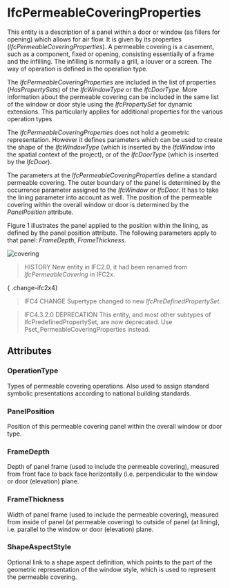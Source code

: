 # IfcPermeableCoveringProperties

This entity is a description of a panel within a door or window (as fillers for opening) which allows for air flow. It is given by its properties (_IfcPermeableCoveringProperties_). A permeable covering is a casement, such as a component, fixed or opening, consisting essentially of a frame and the infilling. The infilling is normally a grill, a louver or a screen. The way of operation is defined in the operation type.<!-- end of definition -->

The _IfcPermeableCoveringProperties_ are included in the list of properties (_HasPropertySets_) of the _IfcWindowType_ or the _IfcDoorType_. More information about the permeable covering can be included in the same list of the window or door style using the _IfcPropertySet_ for dynamic extensions. This particularly applies for additional properties for the various operation types

The _IfcPermeableCoveringProperties_ does not hold a geometric representation. However it defines parameters which can be used to create the shape of the _IfcWindowType_ (which is inserted by the _IfcWindow_ into the spatial context of the project), or of the _IfcDoorType_ (which is inserted by the _IfcDoor_).

The parameters at the _IfcPermeableCoveringProperties_ define a standard permeable covering. The outer boundary of the panel is determined by the occurrence parameter assigned to the _IfcWindow_ or _IfcDoor_. It has to take the lining parameter into account as well. The position of the permeable covering within the overall window or door is determined by the _PanelPosition_ attribute.

Figure 1 illustrates the panel applied to the position within the lining, as defined by the panel position attribute. The following parameters apply to that panel: _FrameDepth_, _FrameThickness_.

![covering](../../../../figures/ifcpermeablecoveringproperties.gif "Figure 1 — Permeable covering properties")

> HISTORY  New entity in IFC2.0, it had been renamed from _IfcPermeableCovering_ in IFC2x.

{ .change-ifc2x4}
> IFC4 CHANGE  Supertype changed to new _IfcPreDefinedPropertySet_.

> IFC4.3.2.0 DEPRECATION This entity, and most other subtypes of IfcPredefinedPropertySet, are now deprecated. Use Pset_PermeableCoveringProperties instead.

## Attributes

### OperationType
Types of permeable covering operations. Also used to assign standard symbolic presentations according to national building standards.

### PanelPosition
Position of this permeable covering panel within the overall window or door type.

### FrameDepth
Depth of panel frame (used to include the permeable covering), measured from front face to back face horizontally (i.e. perpendicular to the window or door (elevation) plane.

### FrameThickness
Width of panel frame (used to include the permeable covering), measured from inside of panel (at permeable covering) to outside of panel (at lining), i.e. parallel to the window or door (elevation) plane.

### ShapeAspectStyle
Optional link to a shape aspect definition, which points to the part of the geometric representation of the window style, which is used to represent the permeable covering.
